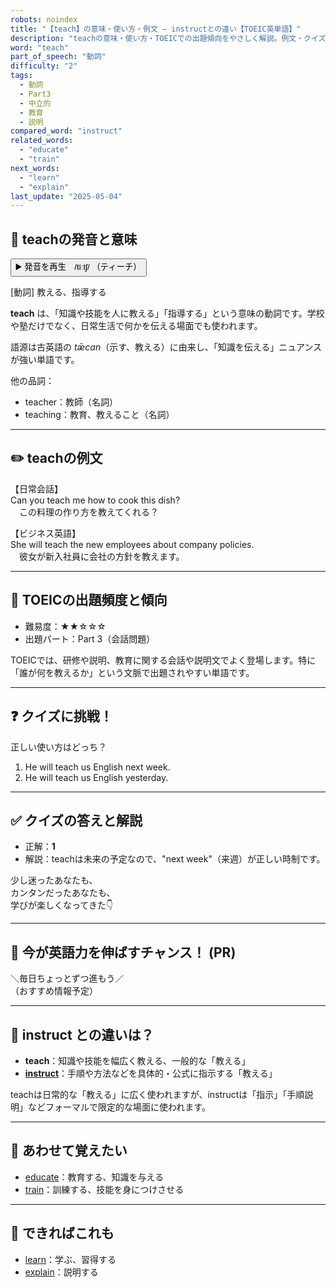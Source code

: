 ```yaml
---
robots: noindex
title: "【teach】の意味・使い方・例文 ― instructとの違い【TOEIC英単語】"
description: "teachの意味・使い方・TOEICでの出題傾向をやさしく解説。例文・クイズ付きでinstructとの違いもわかりやすく学べます。"
word: "teach"
part_of_speech: "動詞"
difficulty: "2"
tags:
  - 動詞
  - Part3
  - 中立的
  - 教育
  - 説明
compared_word: "instruct"
related_words:
  - "educate"
  - "train"
next_words:
  - "learn"
  - "explain"
last_update: "2025-05-04"
---
```


## 🔰 teachの発音と意味

<button class="play-audio" onclick="playTTS('teach')">
  <span class="play-audio-main">
    ▶️ 発音を再生　/tiːtʃ/
  </span>
  <span class="play-audio-sub">
    （ティーチ）
  </span>
</button>

[動詞] 教える、指導する

**teach** は、「知識や技能を人に教える」「指導する」という意味の動詞です。学校や塾だけでなく、日常生活で何かを伝える場面でも使われます。

語源は古英語の *tǣcan*（示す、教える）に由来し、「知識を伝える」ニュアンスが強い単語です。

他の品詞：  
- teacher：教師（名詞）
- teaching：教育、教えること（名詞）

---

## ✏️ teachの例文

【日常会話】  
Can you teach me how to cook this dish?  
　この料理の作り方を教えてくれる？

【ビジネス英語】  
She will teach the new employees about company policies.  
　彼女が新入社員に会社の方針を教えます。

---

## 🎯 TOEICの出題頻度と傾向

- 難易度：★★☆☆☆
- 出題パート：Part 3（会話問題）

TOEICでは、研修や説明、教育に関する会話や説明文でよく登場します。特に「誰が何を教えるか」という文脈で出題されやすい単語です。

---

## ❓ クイズに挑戦！

正しい使い方はどっち？

1. He will teach us English next week.  
2. He will teach us English yesterday.

---

## ✅ クイズの答えと解説

- 正解：**1**
- 解説：teachは未来の予定なので、"next week"（来週）が正しい時制です。

少し迷ったあなたも、  
カンタンだったあなたも、  
学びが楽しくなってきた👇️

---

## 🚀 今が英語力を伸ばすチャンス！ (PR)

<div class="info-center">
＼毎日ちょっとずつ進もう／<br>  
（おすすめ情報予定）
</div>

---

## 🤔  instruct との違いは？

- **teach**：知識や技能を幅広く教える、一般的な「教える」
- **[instruct](/word/instruct)**：手順や方法などを具体的・公式に指示する「教える」

teachは日常的な「教える」に広く使われますが、instructは「指示」「手順説明」などフォーマルで限定的な場面に使われます。

---

## 🧩 あわせて覚えたい

- [educate](/word/educate)：教育する、知識を与える
- [train](/word/train)：訓練する、技能を身につけさせる

---

## 📖 できればこれも

- [learn](/word/learn)：学ぶ、習得する
- [explain](/word/explain)：説明する

<!-- cvid: aid43_bid11 -->
